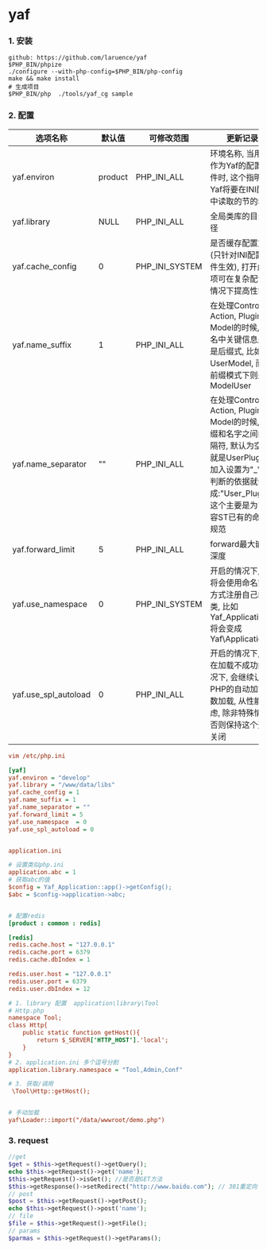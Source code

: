 # yaf

### 1. 安装

```shell
github: https://github.com/laruence/yaf
$PHP_BIN/phpize
./configure --with-php-config=$PHP_BIN/php-config
make && make install
# 生成项目
$PHP_BIN/php  ./tools/yaf_cg sample
```

### 2. 配置

| 选项名称             | 默认值  | 可修改范围     | 更新记录                                                     |
| -------------------- | ------- | -------------- | ------------------------------------------------------------ |
| yaf.environ          | product | PHP_INI_ALL    | 环境名称, 当用INI作为Yaf的配置文件时,  这个指明了Yaf将要在INI配置中读取的节的名字 |
| yaf.library          | NULL    | PHP_INI_ALL    | 全局类库的目录路径                                           |
| yaf.cache_config     | 0       | PHP_INI_SYSTEM | 是否缓存配置文件(只针对INI配置文件生效),  打开此选项可在复杂配置的情况下提高性能 |
| yaf.name_suffix      | 1       | PHP_INI_ALL    | 在处理Controller, Action, Plugin, Model的时候,  类名中关键信息是否是后缀式, 比如UserModel, 而在前缀模式下则是ModelUser |
| yaf.name_separator   | ""      | PHP_INI_ALL    | 在处理Controller, Action, Plugin, Model的时候,  前缀和名字之间的分隔符, 默认为空, 也就是UserPlugin, 加入设置为"_", 则判断的依据就会变成:"User_Plugin",  这个主要是为了兼容ST已有的命名规范 |
| yaf.forward_limit    | 5       | PHP_INI_ALL    | forward最大嵌套深度                                          |
| yaf.use_namespace    | 0       | PHP_INI_SYSTEM | 开启的情况下, Yaf将会使用命名空间方式注册自己的类,  比如Yaf_Application将会变成Yaf\Application |
| yaf.use_spl_autoload | 0       | PHP_INI_ALL    | 开启的情况下, Yaf在加载不成功的情况下, 会继续让PHP的自动加载函数加载, 从性能考虑, 除非特殊情况, 否则保持这个选项关闭 |

```ini
vim /etc/php.ini

[yaf]
yaf.environ = "develop"
yaf.library = "/www/data/libs"
yaf.cache_config = 1
yaf.name_suffix = 1 
yaf.name_separator = ""
yaf.forward_limit = 5
yaf.use_namespace  = 0
yaf.use_spl_autoload = 0 


application.ini

# 设置类似php.ini
application.abc = 1
# 获取abc的值
$config = Yaf_Application::app()->getConfig();
$abc = $config->application->abc;


# 配置redis
[product : common : redis]

[redis]
redis.cache.host = "127.0.0.1"
redis.cache.port = 6379
redis.cache.dbIndex = 1

redis.user.host = "127.0.0.1"
redis.user.port = 6379
redis.user.dbIndex = 12

```

```ini
# 1. library 配置  application\library\Tool
# Http.php
namespace Tool;
class Http{
    public static function getHost(){
        return $_SERVER['HTTP_HOST'].'local';
    }
}
# 2. application.ini 多个逗号分割
application.library.namespace = "Tool,Admin,Conf"  

# 3. 获取/调用
 \Tool\Http::getHost();


# 手动加载
yaf\Loader::import("/data/wwwroot/demo.php")
```

### 3. request

```php
//get 
$get = $this->getRequest()->getQuery();
echo $this->getRequest()->get('name');
$this->getRequest()->isGet(); //是否是GET方法
$this->getResponse()->setRedirect("http://www.baidu.com"); // 301重定向
// post
$post = $this->getRequest()->getPost();
echo $this->getRequest()->post('name');
// file 
$file = $this->getRequest()->getFile();
// params
$parmas = $this->getRequest()->getParams();


```

